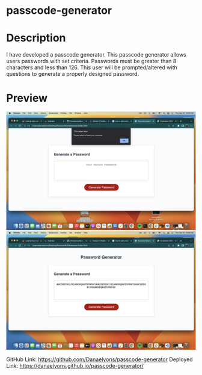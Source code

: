 # passcode-generator
# Description
I have developed a passcode generator. 
This passcode generator allows users passwords with set criteria. 
Passwords must be greater than 8 characters and less than 126.
This user will be prompted/altered with questions to generate a properly designed password.

# Preview
![Preview of Passcode Generator](PasscodeGeneratorOne.png)
![Preview of Passcode Generator pt. 2](PasscodeGeneratorTwo.png)

GitHub Link: https://github.com/Danaelyons/passcode-generator
Deployed Link: https://danaelyons.github.io/passcode-generator/


